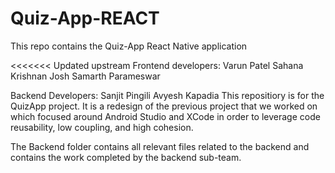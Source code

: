 # Quiz-App-REACT
This repo contains the Quiz-App React Native application

<<<<<<< Updated upstream
Frontend developers:
Varun Patel
Sahana Krishnan
Josh
Samarth Parameswar


Backend Developers:
Sanjit Pingili
Avyesh Kapadia
This repositiory is for the QuizApp project. 
It is a redesign of the previous project that we worked on which focused around Android Studio and XCode in order to leverage code reusability, low coupling, and high cohesion.

The Backend folder contains all relevant files related to the backend and contains the work completed by the backend sub-team.  

